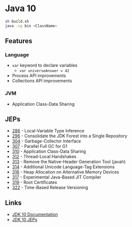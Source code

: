 # Java 10

```sh
sh build.sh
java -cp bin <ClassName>
```

## Features

### Language

* `var` keyword to declare variables
  * `var universeAnswer = 42`
* Process API improvements
* Collections API improvements

### JVM

* Application Class-Data Sharing

## JEPs

* [286](https://openjdk.java.net/jeps/286) - Local-Variable Type Inference
* [296](https://openjdk.java.net/jeps/296) - Consolidate the JDK Forest into a Single Repository
* [304](https://openjdk.java.net/jeps/304) - Garbage-Collector Interface
* [307](https://openjdk.java.net/jeps/307) - Parallel Full GC for G1
* [310](https://openjdk.java.net/jeps/310) - Application Class-Data Sharing
* [312](https://openjdk.java.net/jeps/312) - Thread-Local Handshakes
* [313](https://openjdk.java.net/jeps/313) - Remove the Native-Header Generation Tool (javah)
* [314](https://openjdk.java.net/jeps/314) - Additional Unicode Language-Tag Extensions
* [316](https://openjdk.java.net/jeps/316) - Heap Allocation on Alternative Memory Devices
* [317](https://openjdk.java.net/jeps/317) - Experimental Java-Based JIT Compiler
* [319](https://openjdk.java.net/jeps/319) - Root Certificates
* [322](https://openjdk.java.net/jeps/322) - Time-Based Release Versioning

## Links

* [JDK 10 Documentation](https://docs.oracle.com/javase/10/)
* [JDK 10 JEPs](https://openjdk.java.net/projects/jdk/10/)
